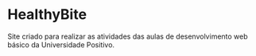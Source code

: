 # HealthyBite

Site criado para realizar as atividades das aulas de desenvolvimento web básico da Universidade Positivo.
